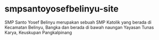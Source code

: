 # smpsantoyosefbelinyu-site
SMP Santo Yosef Belinyu merupakan sebuah SMP Katolik yang berada di Kecamatan Belinyu, Bangka dan berada di bawah naungan Yayasan Tunas Karya, Keuskupan Pangkalpinang
